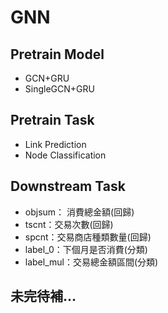 # GNN

## Pretrain Model
- GCN+GRU
- SingleGCN+GRU


## Pretrain Task
- Link Prediction
- Node Classification

## Downstream Task
-  objsum： 消費總金額(回歸)
-  tscnt：交易次數(回歸)
-  spcnt：交易商店種類數量(回歸)
-  label_0：下個月是否消費(分類)
-  label_mul：交易總金額區間(分類)

## 未完待補...
